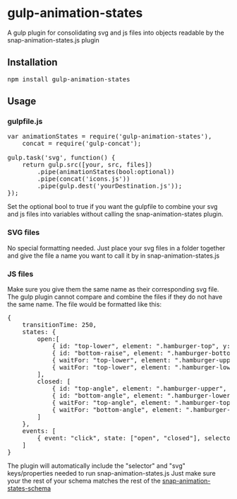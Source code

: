# gulp-animation-states
<p>A gulp plugin for consolidating svg and js files into objects readable by the snap-animation-states.js plugin</p>
<h2>Installation</h2>
<pre>npm install gulp-animation-states</pre>
<h2>Usage</h2>
<h3>gulpfile.js</h3>
<pre>
var animationStates = require('gulp-animation-states'),
    concat = require('gulp-concat');<br>
gulp.task('svg', function() {
    return gulp.src([your, src, files])
        .pipe(animationStates(bool:optional))
        .pipe(concat('icons.js'))
        .pipe(gulp.dest('yourDestination.js'));
});
</pre>
<p>Set the optional bool to true if you want the gulpfile to combine your svg and js files into variables without calling the snap-animation-states plugin.</p>
<h3>SVG files</h3>
<p>No special formatting needed. Just place your svg files in a folder together and give the file a name you want to call it by in snap-animation-states.js</p>
<h3>JS files</h3>
<p>Make sure you give them the same name as their corresponding svg file.  The gulp plugin cannot compare and combine the files if they do not have the same name.  The file would be formatted like this:</p>
<pre>
{
    transitionTime: 250,
    states: {
        open:[
            { id: "top-lower", element: ".hamburger-top", y:20 },
            { id: "bottom-raise", element: ".hamburger-bottom", y:-20 },
            { waitFor: "top-lower", element: ".hamburger-upper", r:45 },
            { waitFor: "top-lower", element: ".hamburger-lower", r:-45 },
        ],
        closed: [
            { id: "top-angle", element: ".hamburger-upper", r: 0 },
            { id: "bottom-angle", element: ".hamburger-lower", r: 0 },						
            { waitFor: "top-angle", element: ".hamburger-top", y: 0 },
            { waitFor: "bottom-angle", element: ".hamburger-bottom", y: 0 },
        ]
    },
    events: [
        { event: "click", state: ["open", "closed"], selector: '.hamburger-animate' }
    ]
}
</pre>
<p>The plugin will automatically include the "selector" and "svg" keys/properties needed to run snap-animation-states.js  Just make sure your the rest of your schema matches the rest of the <a href="https://bkdiehl.github.io/">snap-animation-states-schema</a></p>
